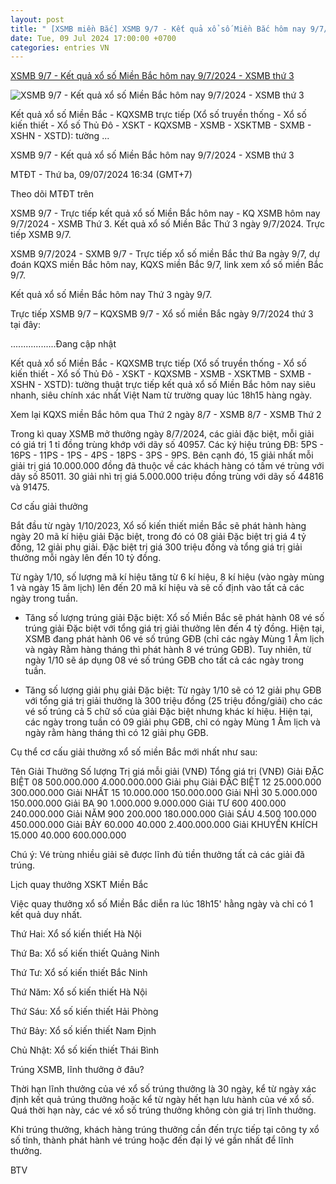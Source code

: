 ```yaml
---
layout: post
title: " [XSMB miền Bắc] XSMB 9/7 - Kết quả xổ số Miền Bắc hôm nay 9/7/2024 - XSMB thứ 3"
date: Tue, 09 Jul 2024 17:00:00 +0700
categories: entries VN
---
```

[XSMB 9/7 - Kết quả xổ số Miền Bắc hôm nay 9/7/2024 - XSMB thứ 3](https://www.moitruongvadothi.vn/xsmb-97-ket-qua-xo-so-mien-bac-hom-nay-972024-xsmb-thu-3-a166317.html)

![XSMB 9/7 - Kết quả xổ số Miền Bắc hôm nay 9/7/2024 - XSMB thứ 3](https://media.moitruongvadothi.vn/thumb_x600x/images/2024/07/09/9883-1720517642-ket-qua-xo-so-mien-bac-thu-ba-moitruongvadothi-2.jpg)

Kết quả xổ số Miền Bắc - KQXSMB trực tiếp (Xổ số truyền thống - Xổ số kiến thiết - Xổ số Thủ Đô - XSKT - KQXSMB - XSMB - XSKTMB - SXMB - XSHN - XSTD): tường ...

XSMB 9/7 - Kết quả xổ số Miền Bắc hôm nay 9/7/2024 - XSMB thứ 3

MTĐT - Thứ ba, 09/07/2024 16:34 (GMT+7)

Theo dõi MTĐT trên

XSMB 9/7 - Trực tiếp kết quả xổ số Miền Bắc hôm nay - KQ XSMB hôm nay 9/7/2024 - XSMB Thứ 3. Kết quả xổ số Miền Bắc Thứ 3 ngày 9/7/2024. Trực tiếp XSMB 9/7.

XSMB 9/7/2024 - SXMB 9/7 - Trực tiếp xổ số miền Bắc thứ Ba ngày 9/7, dự đoán KQXS miền Bắc hôm nay, KQXS miền Bắc 9/7, link xem xổ số miền Bắc 9/7.

Kết quả xổ số Miền Bắc hôm nay Thứ 3 ngày 9/7.

Trực tiếp XSMB 9/7 – KQXSMB 9/7 - Xổ số miền Bắc ngày 9/7/2024 thứ 3 tại đây:

..................Đang cập nhật

Kết quả xổ số Miền Bắc - KQXSMB trực tiếp (Xổ số truyền thống - Xổ số kiến thiết - Xổ số Thủ Đô - XSKT - KQXSMB - XSMB - XSKTMB - SXMB - XSHN - XSTD): tường thuật trực tiếp kết quả xổ số Miền Bắc hôm nay siêu nhanh, siêu chính xác nhất Việt Nam từ trường quay lúc 18h15 hàng ngày.

Xem lại KQXS miền Bắc hôm qua Thứ 2 ngày 8/7 - XSMB 8/7 - XSMB Thứ 2

Trong kì quay XSMB mở thưởng ngày 8/7/2024, các giải đặc biệt, mỗi giải có giá trị 1 tỉ đồng trùng khớp với dãy số 40957. Các ký hiệu trúng ĐB: 5PS - 16PS - 11PS - 1PS - 4PS - 18PS - 3PS - 9PS. Bên cạnh đó, 15 giải nhất mỗi giải trị giá 10.000.000 đồng đã thuộc về các khách hàng có tấm vé trùng với dãy số 85011. 30 giải nhì trị giá 5.000.000 triệu đồng trùng với dãy số 44816 và 91475.

Cơ cấu giải thưởng

Bắt đầu từ ngày 1/10/2023, Xổ số kiến thiết miền Bắc sẽ phát hành hàng ngày 20 mã kí hiệu giải Đặc biệt, trong đó có 08 giải Đặc biệt trị giá 4 tỷ đồng, 12 giải phụ giải. Đặc biệt trị giá 300 triệu đồng và tổng giá trị giải thưởng mỗi ngày lên đến 10 tỷ đồng.

Từ ngày 1/10, số lượng mã kí hiệu tăng từ 6 kí hiệu, 8 kí hiệu (vào ngày mùng 1 và ngày 15 âm lịch) lên đến 20 mã kí hiệu và sẽ cố định vào tất cả các ngày trong tuần.

- Tăng số lượng trúng giải Đặc biệt: Xổ số Miền Bắc sẽ phát hành 08 vé số trúng giải Đặc biệt với tổng giá trị giải thưởng lên đến 4 tỷ đồng. Hiện tại, XSMB đang phát hành 06 vé số trúng GĐB (chỉ các ngày Mùng 1 Âm lịch và ngày Rằm hàng tháng thì phát hành 8 vé trúng GĐB). Tuy nhiên, từ ngày 1/10 sẽ áp dụng 08 vé số trúng GĐB cho tất cả các ngày trong tuần.

- Tăng số lượng giải phụ giải Đặc biệt: Từ ngày 1/10 sẽ có 12 giải phụ GĐB với tổng giá trị giải thưởng là 300 triệu đồng (25 triệu đồng/giải) cho các vé số trúng cả 5 chữ số của giải Đặc biệt nhưng khác kí hiệu. Hiện tại, các ngày trong tuần có 09 giải phụ GĐB, chỉ có ngày Mùng 1 Âm lịch và ngày rằm hàng tháng thì có 12 giải phụ GĐB.

Cụ thể cơ cấu giải thưởng xổ số miền Bắc mới nhất như sau:

Tên Giải Thưởng Số lượng Trị giá mỗi giải (VNĐ) Tổng giá trị (VNĐ) Giải ĐẶC BIỆT 08 500.000.000 4.000.000.000 Giải phụ Giải ĐẶC BIỆT 12 25.000.000 300.000.000 Giải NHẤT 15 10.000.000 150.000.000 Giải NHÌ 30 5.000.000 150.000.000 Giải BA 90 1.000.000 9.000.000 Giải TƯ 600 400.000 240.000.000 Giải NĂM 900 200.000 180.000.000 Giải SÁU 4.500 100.000 450.000.000 Giải BẢY 60.000 40.000 2.400.000.000 Giải KHUYẾN KHÍCH 15.000 40.000 600.000.000

Chú ý: Vé trùng nhiều giải sẽ được lĩnh đủ tiền thưởng tất cả các giải đã trúng.

Lịch quay thưởng XSKT Miền Bắc

Việc quay thưởng xổ số Miền Bắc diễn ra lúc 18h15' hằng ngày và chỉ có 1 kết quả duy nhất.

Thứ Hai: Xổ số kiến thiết Hà Nội

Thứ Ba: Xổ số kiến thiết Quảng Ninh

Thứ Tư: Xổ số kiến thiết Bắc Ninh

Thứ Năm: Xổ số kiến thiết Hà Nội

Thứ Sáu: Xổ số kiến thiết Hải Phòng

Thứ Bảy: Xổ số kiến thiết Nam Định

Chủ Nhật: Xổ số kiến thiết Thái Bình

Trúng XSMB, lĩnh thưởng ở đâu?

Thời hạn lĩnh thưởng của vé xổ số trúng thưởng là 30 ngày, kể từ ngày xác định kết quả trúng thưởng hoặc kể từ ngày hết hạn lưu hành của vé xổ số. Quá thời hạn này, các vé xổ số trúng thưởng không còn giá trị lĩnh thưởng.

Khi trúng thưởng, khách hàng trúng thưởng cần đến trực tiếp tại công ty xổ số tỉnh, thành phát hành vé trúng hoặc đến đại lý vé gần nhất để lĩnh thưởng.

BTV

